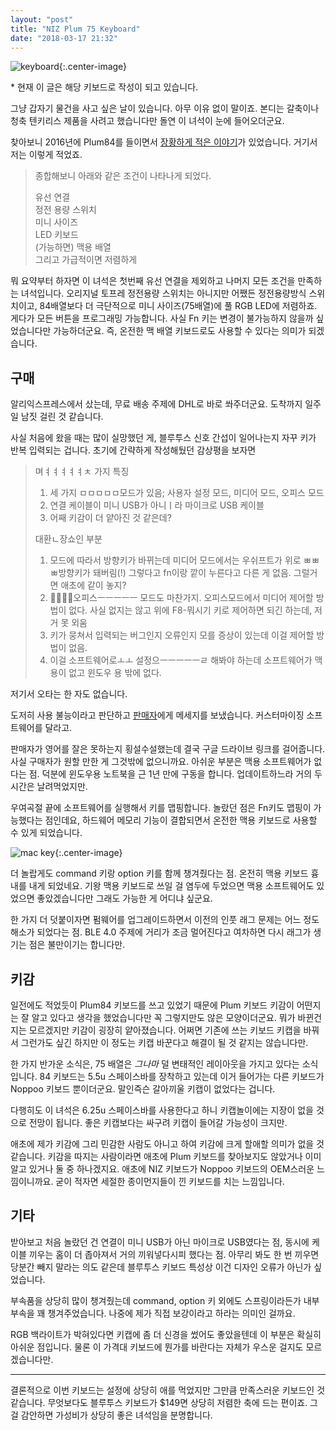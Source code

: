 ```yaml
---
layout: "post"
title: "NIZ Plum 75 Keyboard"
date: "2018-03-17 21:32"
---
```


![keyboard](https://lh3.googleusercontent.com/DvW7xK6bfAigybTX4tg6rsVfi-xrRFPMNYPrucRIAXPvXX0G5-ihSjQcJNDBNmLjiDaOyfeKn30He5sA6H45QGDUMOPu3BGxVvHolKNQoXrzm9t5r1frmhYqzyyvaKsIwcz523je8BVWxaTdj63XmWJAy1Z5QKMV8EpBUH-uBfWEkDGUkHQ2fZ7oEJyqsNMsT2ag_DRTiseBaCEx9-d1TXinI9sP91Q1fhc1tzL0oIK9ymPM7w_KGPXHsBuQpJsxw7F8CXY56NeN3SvGfG_BYZ960yU7jeD8TuzHUv3kL1DspqWyC_LLXQzjO88J4tRpXupKtusufCmSz9kv1sNPZ8lb7-2NJvtTZcFW5sq8hzhd8hY55Mx-6pmnQHKRqTXASJmjJycZ6XLRugnfHEpwbTPjNDFWVmsPr8mjLln0_BcwcgKjRdQtsanZFxaY-SbdB0JDJY5qRJXqpvINMRp87huxQDaUiDWcgN9ekTCtqNkPMbeE9RNmorcMhICjVjYLb9pTaGu_4Vddkyhyu4V68Fb2PQyw-WKEZ9WJNnApGoJRtkolmlJLZihqQyWKmzLSzDnpENyhoz_hPrKstgzkEGWpKpJjGCGLQyYEtSp6){:.center-image}

\* 현재 이 글은 해당 키보드로 작성이 되고 있습니다.

그냥 갑자기 물건을 사고 싶은 날이 있습니다. 아무 이유 없이 말이죠. 본디는 갈축이나 청축 텐키리스 제품을 사려고 했습니다만 돌연 이 녀석이 눈에 들어오더군요.

찾아보니  2016년에 Plum84를 들이면서 [장황하게 적은 이야기](https://canor.cf/2016/07/15/plummini84/)가 있었습니다. 거기서 저는 이렇게 적었죠.

> 종합해보니 아래와 같은 조건이 나타나게 되었다.
>
> 유선 연결  
> 정전 용량 스위치  
> 미니 사이즈  
> LED 키보드  
> (가능하면) 맥용 배열  
> 그리고 가급적이면 저렴하게  

뭐 요약부터 하자면 이 녀석은 첫번째 유선 연결을 제외하고 나머지 모든 조건을 만족하는 녀석입니다. 오리지널 토프레 정전용량 스위치는 아니지만 어쨌든 정전용량방식 스위치이고, 84배열보다 더 극단적으로 미니 사이즈(75배열)에 풀 RGB LED에 저렴하죠. 게다가 모든 버튼을 프로그래밍 가능합니다. 사실 Fn 키는 변경이 불가능하지 않을까 싶었습니다만 가능하더군요. 즉, 온전한 맥 배열 키보드로도 사용할 수 있다는 의미가 되겠습니다.

## 구매

알리익스프레스에서 샀는데, 무료 배송 주제에 DHL로 바로 쏴주더군요. 도착까지 일주일 남짓 걸린 것 같습니다.

사실 처음에 왔을 때는 많이 실망했던 게, 블루투스 신호 간섭이 일어나는지 자꾸 키가 반복 입력되는 겁니다. 초기에 간략하게 작성해뒀던 감상평을 보자면

> 며ㅕㅕㅕㅕㅕㅊ 가지 특징
>
> 1. 세 가지 ㅁㅁㅁㅁㅁ모드가 있음; 사용자 설정 모드, 미디어 모드, 오피스 모드
> 2. 연결 케이블이 미니 USB가 아니ㅣ라 마이크로 USB 케이블
> 3. 어째 키감이 더 얕아진 것 같은데?
>
> 대환ㄴ장쇼인 부분
>
> 1. 모드에 따라서 방향키가 바뀌는데 미디어 모드에서는 우쉬프트가 위로 ㅃㅃㅃ방향키가 돼버림(!) 그렇다고 fn이랑 깥이 누른다고      다른 게 없음. 그럴거면 애초에 같이 놓지?
> 2. 오피스ㅡㅡㅡㅡㅡ 모드도 마찬가지. 오피스모드에서 미디어 제어할 방법이 없다. 사실 없지는 않고 위에 F8-뭐시기 키로 제어하면 되긴 하는데, 저거      못 외움
> 3. 키가 뭉쳐서 입력되는      버그인지 오류인지 모를 증상이 있는데  이걸 제어할 방법이 없음.
> 4. 이걸 소프트웨어로ㅗㅗ 설정으ㅡㅡㅡㅡㅡㄹ 해봐야 하는데 소프트웨어가 맥용이 없고 윈도우 용 밖에 없다.

저기서 오타는 한 자도 없습니다.

도저히 사용 불능이라고 판단하고 [판매자](https://ko.aliexpress.com/store/429151)에게 메세지를 보냈습니다. 커스터마이징 소프트웨어를 달라고.

판매자가 영어를 잘은 못하는지 횡설수설했는데 결국 구글 드라이브 링크를 걸어줍니다. 사실 구매자가 원할 만한 게 그것밖에 없으니까요. 아쉬운 부분은 맥용 소프트웨어가 없다는 점. 덕분에 윈도우용 노트북을 근 1년 만에 구동을 합니다. 업데이트하느라 거의 두 시간은 날려먹었지만.

우여곡절 끝에 소프트웨어를 실행해서 키를 맵핑합니다. 놀랐던 점은 Fn키도 맵핑이 가능했다는 점인데요, 하드웨어 메모리 기능이 결합되면서 온전한 맥용 키보드로 사용할 수 있게 되었습니다.

![mac key](https://lh3.googleusercontent.com/U-bTN-dCr13ePkDuQRWH5yO8onoysKTJ8zvMaGzz3k6laYK9-DtSAezJ_pM21Ok8R_Jx8W_epijJg-cPNZN3s2XmtmuN1KB8yUXbZknRWycakas3A12qzqJcfk3TEjiSI0RS8zyXu0o8nGnmCP4VrnIWs4cflI4-RcVlZqCpBqGJ8SqhtQdZ0OlDUxBcT7kNCdRoewMd6KYQcXWt7BjfPbZaYfE-0xU2kZkG01hpGNTkGsOixqQyBNWQ9cYoLQ_gyclS1PFxJ6J3kEshj6D770HNeXbMW4wMIAI_7lNDRo-m_0Ola1V9cQMpKQjeqxEnCiYd36kglhh2pPrKMKksFyRPhjNmvKqVmeuffrKUnaWghL6J7ZrM1h9Zl5RMumXuE3MTk6bY4gMXDGBhmpAHufyZx75Q202Z2CcFxYr-nR43d1WiGMNlnauvr06-HH5LIfQu51FuIw3wKNUYUEugV5vAwAdegUQUTrU9s88RWfLBYfVM8lMGxX-TflMDJB_NrApLASInFnssTKnzNpCBQ2olxe47zfe3V_HP023hyH0KFwHz2gg4BxSQ0zF6C5jOTy-JUMoocJFQRj0WK7CpED85jgDSYz052aFAf7XZ){:.center-image}

더 놀랍게도 command 키랑 option 키를 함께 챙겨줬다는 점. 온전히 맥용 키보드 흉내를 내게 되었네요. 기왕 맥용 키보드로 쓰일 걸 염두에 두었으면 맥용 소프트웨어도 있었으면 좋았겠습니다만 그래도 가능한 게 어디냐 싶군요.

한 가지 더 덧붙이자면 펌웨어를 업그레이드하면서 이전의 인풋 래그 문제는 어느 정도 해소가 되었다는 점. BLE 4.0 주제에 거리가 조금 멀어진다고 여차하면 다시 래그가 생기는 점은 불만이기는 합니다만.

## 키감

일전에도 적었듯이 Plum84 키보드를 쓰고 있었기 때문에 Plum 키보드 키감이 어떤지는 잘 알고 있다고 생각을 했었습니다만 꼭 그렇지만도 않은 모양이더군요. 뭐가 바뀐건지는 모르겠지만 키감이 굉장히 얕아졌습니다. 어쩌면 기존에 쓰는 키보드 키캡을 바꿔서 그런가도 싶긴 하지만 이 정도는 키캡 바꾼다고 해결이 될 것 같지는 않습니다만.

한 가지 반가운 소식은, 75 배열은 *그나마* 덜 변태적인 레이아웃을 가지고 있다는 소식입니다. 84 키보드는 5.5u 스페이스바를 장착하고 있는데 이거 들어가는 다른 키보드가 Noppoo 키보드 뿐이더군요. 말인즉슨 갈아끼울 키캡이 없었다는 겁니다.

다행히도 이 녀석은 6.25u 스페이스바를 사용한다고 하니 키캡놀이에는 지장이 없을 것으로 전망이 됩니다. 좋은 키캡보다는 싸구려 키캡이 들어갈 가능성이 크지만.

애초에 제가 키감에 그리 민감한 사람도 아니고 하여 키감에 크게 할애할 의미가 없을 것 같습니다. 키감을 따지는 사람이라면 애초에 Plum 키보드를 찾아보지도 않았거나 이미 알고 있거나 둘 중 하나겠지요. 애초에 NIZ 키보드가 Noppoo 키보드의 OEM스러운 느낌이니까요. 굳이 적자면 세절한 종이먼지들이 낀 키보드를 치는 느낌입니다.

## 기타

받아보고 처음 놀랐던 건 연결이 미니 USB가 아닌 마이크로 USB였다는 점, 동시에 케이블 끼우는 홈이 더 좁아져서 거의 끼워넣다시피 했다는 점. 아무리 봐도 한 번 끼우면 당분간 빼지 말라는 의도 같은데 블루투스 키보드 특성상 이건 디자인 오류가 아닌가 싶었습니다.

부속품을 상당히 많이 챙겨줬는데 command, option 키 외에도 스프링이라든가 내부 부속을 꽤 챙겨주었습니다. 나중에 제가 직접 보강이라고 하라는 의미인 걸까요.

RGB 백라이트가 박혀있다면 키캡에 좀 더 신경을 썼어도 좋았을텐데 이 부분은 확실히 아쉬운 점입니다. 물론 이 가격대 키보드에 뭔가를 바란다는 자체가 우스운 걸지도 모르겠습니다만.

- - -

결론적으로 이번 키보드는 설정에 상당히 애를 먹었지만 그만큼 만족스러운 키보드인 것 같습니다. 무엇보다도 블루투스 키보드가 $149면 상당히 저렴한 축에 드는 편이죠. 그걸 감안하면 가성비가 상당히 좋은 녀석임을 분명합니다.
